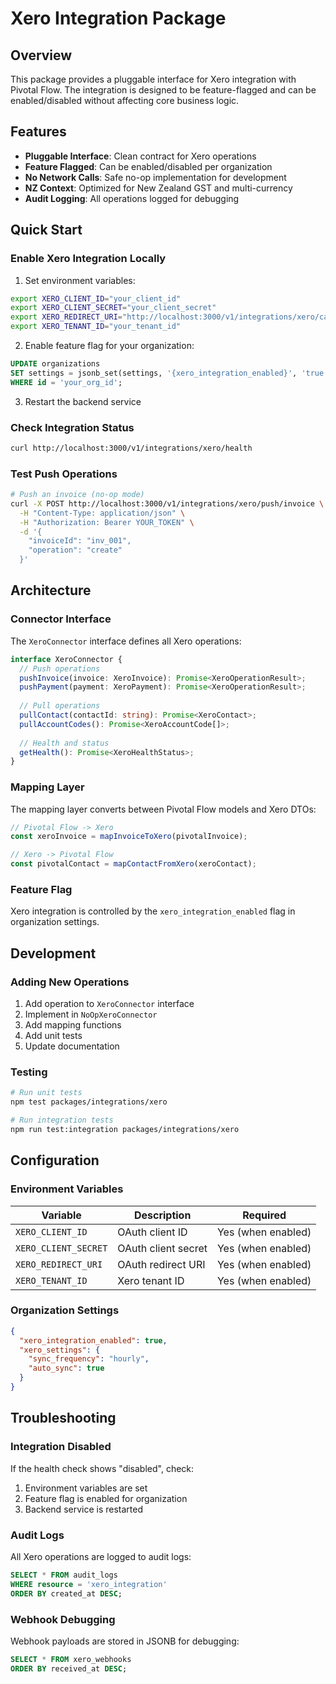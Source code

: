 # Xero Integration Package

## Overview

This package provides a pluggable interface for Xero integration with Pivotal Flow. The integration is designed to be feature-flagged and can be enabled/disabled without affecting core business logic.

## Features

- **Pluggable Interface**: Clean contract for Xero operations
- **Feature Flagged**: Can be enabled/disabled per organization
- **No Network Calls**: Safe no-op implementation for development
- **NZ Context**: Optimized for New Zealand GST and multi-currency
- **Audit Logging**: All operations logged for debugging

## Quick Start

### Enable Xero Integration Locally

1. Set environment variables:
```bash
export XERO_CLIENT_ID="your_client_id"
export XERO_CLIENT_SECRET="your_client_secret"
export XERO_REDIRECT_URI="http://localhost:3000/v1/integrations/xero/callback"
export XERO_TENANT_ID="your_tenant_id"
```

2. Enable feature flag for your organization:
```sql
UPDATE organizations 
SET settings = jsonb_set(settings, '{xero_integration_enabled}', 'true')
WHERE id = 'your_org_id';
```

3. Restart the backend service

### Check Integration Status

```bash
curl http://localhost:3000/v1/integrations/xero/health
```

### Test Push Operations

```bash
# Push an invoice (no-op mode)
curl -X POST http://localhost:3000/v1/integrations/xero/push/invoice \
  -H "Content-Type: application/json" \
  -H "Authorization: Bearer YOUR_TOKEN" \
  -d '{
    "invoiceId": "inv_001",
    "operation": "create"
  }'
```

## Architecture

### Connector Interface

The `XeroConnector` interface defines all Xero operations:

```typescript
interface XeroConnector {
  // Push operations
  pushInvoice(invoice: XeroInvoice): Promise<XeroOperationResult>;
  pushPayment(payment: XeroPayment): Promise<XeroOperationResult>;
  
  // Pull operations
  pullContact(contactId: string): Promise<XeroContact>;
  pullAccountCodes(): Promise<XeroAccountCode[]>;
  
  // Health and status
  getHealth(): Promise<XeroHealthStatus>;
}
```

### Mapping Layer

The mapping layer converts between Pivotal Flow models and Xero DTOs:

```typescript
// Pivotal Flow -> Xero
const xeroInvoice = mapInvoiceToXero(pivotalInvoice);

// Xero -> Pivotal Flow
const pivotalContact = mapContactFromXero(xeroContact);
```

### Feature Flag

Xero integration is controlled by the `xero_integration_enabled` flag in organization settings.

## Development

### Adding New Operations

1. Add operation to `XeroConnector` interface
2. Implement in `NoOpXeroConnector`
3. Add mapping functions
4. Add unit tests
5. Update documentation

### Testing

```bash
# Run unit tests
npm test packages/integrations/xero

# Run integration tests
npm run test:integration packages/integrations/xero
```

## Configuration

### Environment Variables

| Variable | Description | Required |
|----------|-------------|----------|
| `XERO_CLIENT_ID` | OAuth client ID | Yes (when enabled) |
| `XERO_CLIENT_SECRET` | OAuth client secret | Yes (when enabled) |
| `XERO_REDIRECT_URI` | OAuth redirect URI | Yes (when enabled) |
| `XERO_TENANT_ID` | Xero tenant ID | Yes (when enabled) |

### Organization Settings

```json
{
  "xero_integration_enabled": true,
  "xero_settings": {
    "sync_frequency": "hourly",
    "auto_sync": true
  }
}
```

## Troubleshooting

### Integration Disabled

If the health check shows "disabled", check:

1. Environment variables are set
2. Feature flag is enabled for organization
3. Backend service is restarted

### Audit Logs

All Xero operations are logged to audit logs:

```sql
SELECT * FROM audit_logs 
WHERE resource = 'xero_integration' 
ORDER BY created_at DESC;
```

### Webhook Debugging

Webhook payloads are stored in JSONB for debugging:

```sql
SELECT * FROM xero_webhooks 
ORDER BY received_at DESC;
```
